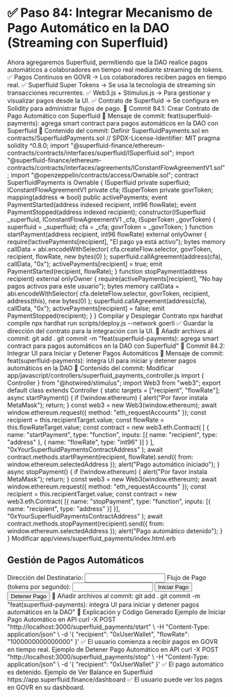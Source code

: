 # ✅ Paso 84: Integrar Mecanismo de Pago Automático en la DAO (Streaming con Superfluid)

Ahora agregaremos Superfluid, permitiendo que la DAO realice pagos automáticos a colaboradores en tiempo real mediante streaming de tokens.
✅ Pagos Continuos en GOVR → Los colaboradores reciben pagos en tiempo real.
✅ Superfluid Super Tokens → Se usa la tecnología de streaming sin transacciones recurrentes.
✅ Web3.js + Stimulus.js → Para gestionar y visualizar pagos desde la UI.
✅ Contrato de Superfluid → Se configura en Solidity para administrar flujos de pago.
📌 Commit 84.1: Crear Contrato de Pago Automático con Superfluid
🔹 Mensaje de commit:
feat(superfluid-payments): agrega smart contract para pagos automáticos en la DAO con Superfluid
🔹 Contenido del commit:
Definir SuperfluidPayments.sol en contracts/SuperfluidPayments.sol
// SPDX-License-Identifier: MIT
pragma solidity ^0.8.0;
import "@superfluid-finance/ethereum-contracts/contracts/interfaces/superfluid/ISuperfluid.sol";
import "@superfluid-finance/ethereum-contracts/contracts/interfaces/agreements/IConstantFlowAgreementV1.sol";
import "@openzeppelin/contracts/access/Ownable.sol";
contract SuperfluidPayments is Ownable {
    ISuperfluid private superfluid;
    IConstantFlowAgreementV1 private cfa;
    ISuperToken private govrToken;
    mapping(address => bool) public activePayments;
    event PaymentStarted(address indexed recipient, int96 flowRate);
    event PaymentStopped(address indexed recipient);
    constructor(ISuperfluid _superfluid, IConstantFlowAgreementV1 _cfa, ISuperToken _govrToken) {
        superfluid = _superfluid;
        cfa = _cfa;
        govrToken = _govrToken;
    }
    function startPayment(address recipient, int96 flowRate) external onlyOwner {
        require(!activePayments[recipient], "El pago ya está activo");
        bytes memory callData = abi.encodeWithSelector(
            cfa.createFlow.selector,
            govrToken,
            recipient,
            flowRate,
            new bytes(0)
        );
        superfluid.callAgreement(address(cfa), callData, "0x");
        activePayments[recipient] = true;
        emit PaymentStarted(recipient, flowRate);
    }
    function stopPayment(address recipient) external onlyOwner {
        require(activePayments[recipient], "No hay pagos activos para este usuario");
        bytes memory callData = abi.encodeWithSelector(
            cfa.deleteFlow.selector,
            govrToken,
            recipient,
            address(this),
            new bytes(0)
        );
        superfluid.callAgreement(address(cfa), callData, "0x");
        activePayments[recipient] = false;
        emit PaymentStopped(recipient);
    }
}
Compilar y Desplegar Contrato
npx hardhat compile
npx hardhat run scripts/deploy.js --network goerli
✅ Guardar la dirección del contrato para la integración con la UI.
🔹 Añadir archivos al commit:
git add .
git commit -m "feat(superfluid-payments): agrega smart contract para pagos automáticos en la DAO con Superfluid"
📌 Commit 84.2: Integrar UI para Iniciar y Detener Pagos Automáticos
🔹 Mensaje de commit:
feat(superfluid-payments): integra UI para iniciar y detener pagos automáticos en la DAO
🔹 Contenido del commit:
Modificar app/javascript/controllers/superfluid_payments_controller.js
import { Controller } from "@hotwired/stimulus";
import Web3 from "web3";
export default class extends Controller {
  static targets = ["recipient", "flowRate"];
  async startPayment() {
    if (!window.ethereum) {
      alert("Por favor instala MetaMask");
      return;
    }
    const web3 = new Web3(window.ethereum);
    await window.ethereum.request({ method: "eth_requestAccounts" });
    const recipient = this.recipientTarget.value;
    const flowRate = this.flowRateTarget.value;
    const contract = new web3.eth.Contract(
      [
        { name: "startPayment", type: "function", inputs: [{ name: "recipient", type: "address" }, { name: "flowRate", type: "int96" }] }
      ],
      "0xYourSuperfluidPaymentsContractAddress"
    );
    await contract.methods.startPayment(recipient, flowRate).send({ from: window.ethereum.selectedAddress });
    alert("Pago automático iniciado");
  }
  async stopPayment() {
    if (!window.ethereum) {
      alert("Por favor instala MetaMask");
      return;
    }
    const web3 = new Web3(window.ethereum);
    await window.ethereum.request({ method: "eth_requestAccounts" });
    const recipient = this.recipientTarget.value;
    const contract = new web3.eth.Contract(
      [{ name: "stopPayment", type: "function", inputs: [{ name: "recipient", type: "address" }] }],
      "0xYourSuperfluidPaymentsContractAddress"
    );
    await contract.methods.stopPayment(recipient).send({ from: window.ethereum.selectedAddress });
    alert("Pago automático detenido");
  }
}
Modificar app/views/superfluid_payments/index.html.erb
<h2>Gestión de Pagos Automáticos</h2>
<label>Dirección del Destinatario:</label>
<input type="text" data-superfluid-payments-target="recipient">
<label>Flujo de Pago (tokens por segundo):</label>
<input type="text" data-superfluid-payments-target="flowRate">
<button data-controller="superfluid-payments" data-action="click->superfluid-payments#startPayment">
  Iniciar Pago
</button>
<button data-controller="superfluid-payments" data-action="click->superfluid-payments#stopPayment">
  Detener Pago
</button>
🔹 Añadir archivos al commit:
git add .
git commit -m "feat(superfluid-payments): integra UI para iniciar y detener pagos automáticos en la DAO"
📝 Explicación y Código Generado
Ejemplo de Iniciar Pago Automático en API
curl -X POST "http://localhost:3000/superfluid_payments/start" \
  -H "Content-Type: application/json" \
  -d '{ "recipient": "0xUserWallet", "flowRate": "1000000000000000" }'
✅ El usuario comienza a recibir pagos en GOVR en tiempo real.
Ejemplo de Detener Pago Automático en API
curl -X POST "http://localhost:3000/superfluid_payments/stop" \
  -H "Content-Type: application/json" \
  -d '{ "recipient": "0xUserWallet" }'
✅ El pago automático es detenido.
Ejemplo de Ver Balance en Superfluid
https://app.superfluid.finance/dashboard
✅ El usuario puede ver los pagos en GOVR en su dashboard.

